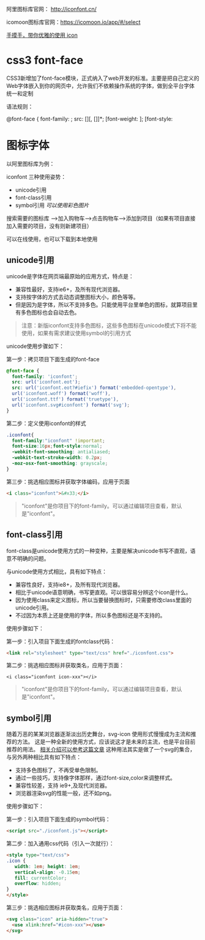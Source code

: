 
阿里图标库官网： http://iconfont.cn/

icomoon图标库官网：https://icomoon.io/app/#/select

[手摸手，带你优雅的使用 icon](https://juejin.im/post/59bb864b5188257e7a427c09)


# css3 font-face

CSS3新增加了font-face模块，正式纳入了web开发的标准。主要是把自己定义的Web字体嵌入到你的网页中，允许我们不依赖操作系统的字体，做到全平台字体统一和定制

语法规则：

@font-face { font-family: ; src: [][, []]*; [font-weight: ]; [font-style:



# 图标字体  

以阿里图标库为例：

iconfont 三种使用姿势：
- unicode引用
- font-class引用
- symbol引用        *可以使用彩色图片*


搜索需要的图标库 ——>加入购物车——>点击购物车——>添加到项目（如果有项目直接加入需要的项目，没有则新建项目）

可以在线使用，也可以下载到本地使用



## unicode引用

unicode是字体在网页端最原始的应用方式，特点是：

- 兼容性最好，支持ie6+，及所有现代浏览器。
- 支持按字体的方式去动态调整图标大小，颜色等等。
- 但是因为是字体，所以不支持多色。只能使用平台里单色的图标，就算项目里有多色图标也会自动去色。

> 注意：新版iconfont支持多色图标，这些多色图标在unicode模式下将不能使用，如果有需求建议使用symbol的引用方式

unicode使用步骤如下：

第一步：拷贝项目下面生成的font-face
```css
@font-face {
  font-family: 'iconfont';
  src: url('iconfont.eot');
  src: url('iconfont.eot?#iefix') format('embedded-opentype'),
  url('iconfont.woff') format('woff'),
  url('iconfont.ttf') format('truetype'),
  url('iconfont.svg#iconfont') format('svg');
}
```
第二步：定义使用iconfont的样式
```css
.iconfont{
  font-family:"iconfont" !important;
  font-size:16px;font-style:normal;
  -webkit-font-smoothing: antialiased;
  -webkit-text-stroke-width: 0.2px;
  -moz-osx-font-smoothing: grayscale;
}
```
第三步：挑选相应图标并获取字体编码，应用于页面
```html
<i class="iconfont">&#x33;</i>
```
> "iconfont"是你项目下的font-family。可以通过编辑项目查看，默认是"iconfont"。



## font-class引用

font-class是unicode使用方式的一种变种，主要是解决unicode书写不直观，语意不明确的问题。

与unicode使用方式相比，具有如下特点：

- 兼容性良好，支持ie8+，及所有现代浏览器。
- 相比于unicode语意明确，书写更直观。可以很容易分辨这个icon是什么。
- 因为使用class来定义图标，所以当要替换图标时，只需要修改class里面的unicode引用。
- 不过因为本质上还是使用的字体，所以多色图标还是不支持的。

使用步骤如下：

第一步：引入项目下面生成的fontclass代码：

```html
<link rel="stylesheet" type="text/css" href="./iconfont.css">
```

第二步：挑选相应图标并获取类名，应用于页面：
```
<i class="iconfont icon-xxx"></i>
```
> "iconfont"是你项目下的font-family。可以通过编辑项目查看，默认是"iconfont"。



## symbol引用

随着万恶的某某浏览器逐渐淡出历史舞台，svg-icon 使用形式慢慢成为主流和推荐的方法。
这是一种全新的使用方式，应该说这才是未来的主流，也是平台目前推荐的用法。
[相关介绍可以参考这篇文章](https://www.zhangxinxu.com/wordpress/2014/07/introduce-svg-sprite-technology/?spm=a313x.7781069.1998910419.50)
这种用法其实是做了一个svg的集合，与另外两种相比具有如下特点：

- 支持多色图标了，不再受单色限制。
- 通过一些技巧，支持像字体那样，通过font-size,color来调整样式。
- 兼容性较差，支持 ie9+,及现代浏览器。
- 浏览器渲染svg的性能一般，还不如png。

使用步骤如下：

第一步：引入项目下面生成的symbol代码：
```html
<script src="./iconfont.js"></script>
```

第二步：加入通用css代码（引入一次就行）：
```html
<style type="text/css">
.icon {
   width: 1em; height: 1em;
   vertical-align: -0.15em;
   fill: currentColor;
   overflow: hidden;
}
</style>
```

第三步：挑选相应图标并获取类名，应用于页面：
```html
<svg class="icon" aria-hidden="true">
  <use xlink:href="#icon-xxx"></use>
</svg>
```